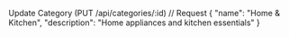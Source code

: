 Update Category (PUT /api/categories/:id)
// Request
{
  "name": "Home & Kitchen",
  "description": "Home appliances and kitchen essentials"
}